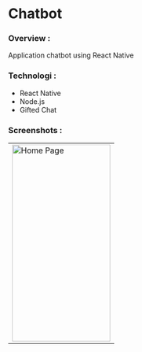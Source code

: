 ﻿# Chatbot

### Overview :
Application chatbot using React Native

### Technologi :
* React Native
* Node.js
* Gifted Chat

### Screenshots :
<table align="center">
 <tr>
  <td><img src="[https://github.com/reipai/Chatbot/blob/master/screenshoot/ss%20app.jpg" alt="Home Page" style="width:200px;height:400px;"></td>
 </tr>
</table>

